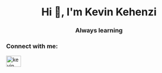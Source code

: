<h1 align="center">Hi 👋, I'm Kevin Kehenzi</h1>
<h3 align="center">Always learning</h3>

<h3 align="left">Connect with me:</h3>
<p align="left">
<a href="https://linkedin.com/in/kevin kehenzi" target="blank"><img align="center" src="https://raw.githubusercontent.com/rahuldkjain/github-profile-readme-generator/master/src/images/icons/Social/linked-in-alt.svg" alt="kevin kehenzi" height="30" width="40" /></a>
</p>


